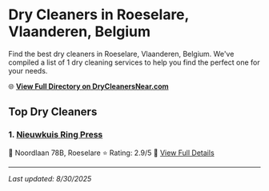 # Dry Cleaners in Roeselare, Vlaanderen, Belgium

Find the best dry cleaners in Roeselare, Vlaanderen, Belgium. We've compiled a list of 1 dry cleaning services to help you find the perfect one for your needs.

🌐 **[View Full Directory on DryCleanersNear.com](https://drycleanersnear.com/city/Belgium/Vlaanderen/Roeselare)**

## Top Dry Cleaners

### 1. [Nieuwkuis Ring Press](https://drycleanersnear.com/dryCleaner/68ae6805c95ff2c6096b1c70/nieuwkuis-ring-press)
📍 Noordlaan 78B, Roeselare
⭐ Rating: 2.9/5
🔗 [View Full Details](https://drycleanersnear.com/dryCleaner/68ae6805c95ff2c6096b1c70/nieuwkuis-ring-press)


---

*Last updated: 8/30/2025*
